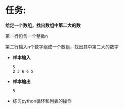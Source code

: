 # 任务:

**给定一个数组，找出数组中第二大的数**

第一行包含一个整数n

第二行输入n个数字组成一个数组，找出其中第二大的数字

- **样本输入**

  ```
  5 
  2 3 6 6 5
  ```

- **样本输出**

  ```
  5
  ```

- 练习python循环和列表的操作

